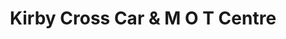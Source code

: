 ---
title: "Kirby Cross Car & M O T Centre"
url: /kirby-cross/kirby-cross-car-und-m-o-t-centre/
shop: Autowerkstatt
---